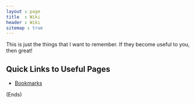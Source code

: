 ```yaml
---
layout : page
title  : Wiki
header : Wiki
sitemap : true
---
```


This is just the things that I want to remember. If they become useful to you, then great!

## Quick Links to Useful Pages ##

* [Bookmarks](bookmarks.html)

(Ends)
